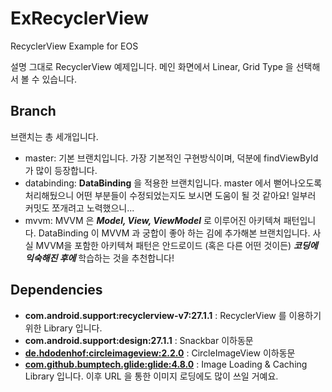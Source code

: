 # ExRecyclerView
RecyclerView Example for EOS

설명 그대로 RecyclerView 예제입니다.
메인 화면에서 Linear, Grid Type 을 선택해서 볼 수 있습니다.


## Branch
브랜치는 총 세개입니다.
 - master: 기본 브랜치입니다. 가장 기본적인 구현방식이며, 덕분에 findViewById 가 많이 등장합니다.
 - databinding: **DataBinding** 을 적용한 브랜치입니다. master 에서 뻗어나오도록 처리해뒀으니 어떤 부분들이 수정되었는지도 보시면 도움이 될 것 같아요! 일부러 커밋도 쪼개려고 노력했으니...
 - mvvm: MVVM 은 ***Model, View, ViewModel*** 로 이루어진 아키텍쳐 패턴입니다. DataBinding 이 MVVM 과 궁합이 좋아 하는 김에 추가해본 브랜치입니다. 사실 MVVM을 포함한 아키텍쳐 패턴은 안드로이드 (혹은 다른 어떤 것이든) ***코딩에 익숙해진 후에***  학습하는 것을 추천합니다!

 
## Dependencies
 - **com.android.support:recyclerview-v7:27.1.1** : RecyclerView 를 이용하기 위한 Library 입니다.
 - **com.android.support:design:27.1.1** : Snackbar 이하동문
 - **[de.hdodenhof:circleimageview:2.2.0](https://github.com/hdodenhof/CircleImageView)** : CircleImageView 이하동문
 - **[com.github.bumptech.glide:glide:4.8.0](https://github.com/bumptech/glide)** : Image Loading & Caching Library 입니다. 이후 URL 을 통한 이미지 로딩에도 많이 쓰일 거예요.

